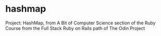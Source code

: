 # hashmap
Project: HashMap, from A Bit of Computer Science section of the Ruby Course from the Full Stack Ruby on Rails path of The Odin Project
